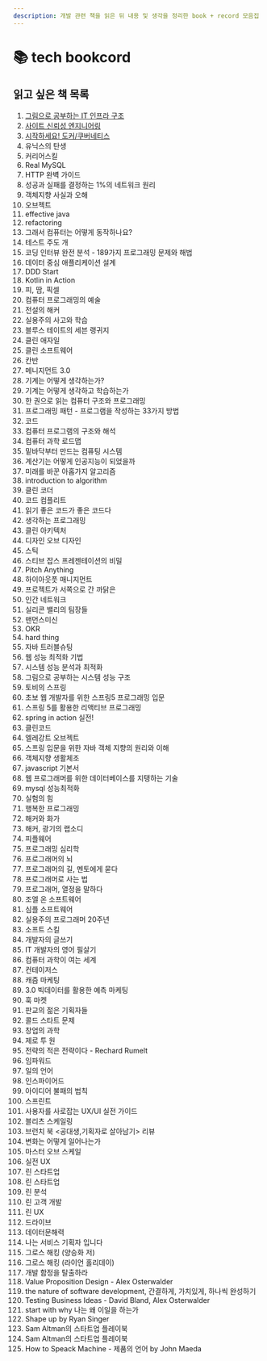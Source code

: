 ```yaml
---
description: 개발 관련 책을 읽은 뒤 내용 및 생각을 정리한 book + record 모음집
---
```


# 📚 tech bookcord

## 읽고 싶은 책 목록

1. [그림으로 공부하는 IT 인프라 구조](http://www.yes24.com/Product/Goods/95800974)
2. [사이트 신뢰성 엔지니어링](http://www.yes24.com/Product/Goods/57979286)
3. [시작하세요! 도커/쿠버네티스](http://www.yes24.com/Product/Goods/84927385)
4. 유닉스의 탄생
5. 커리어스킬
6. Real MySQL
7. HTTP 완벽 가이드
8. 성공과 실패를 결정하는 1%의 네트워크 원리
9. 객체지향 사실과 오해
10. 오브젝트
11. effective java
12. refactoring
13. 그래서 컴퓨터는 어떻게 동작하나요?
14. 테스트 주도 개
15. 코딩 인터뷰 완전 분석 - 189가지 프로그래밍 문제와 해법
16. 데이터 중심 애플리케이션 설계&#x20;
17. DDD Start&#x20;
18. Kotlin in Action&#x20;
19. 피, 땀, 픽셀&#x20;
20. 컴퓨터 프로그래밍의 예술&#x20;
21. 전설의 해커&#x20;
22. 실용주의 사고와 학습&#x20;
23. 블루스 테이트의 세븐 랭귀지&#x20;
24. 클린 애자일&#x20;
25. 클린 소프트웨어&#x20;
26. 칸반&#x20;
27. 메니지먼트 3.0&#x20;
28. 기계는 어떻게 생각하는가?&#x20;
29. 기계는 어떻게 생각하고 학습하는가&#x20;
30. 한 권으로 읽는 컴퓨터 구조와 프로그래밍&#x20;
31. 프로그래밍 패턴 - 프로그램을 작성하는 33가지 방법
32. 코드
33. 컴퓨터 프로그램의 구조와 해석&#x20;
34. 컴퓨터 과학 로드맵
35. 밑바닥부터 만드는 컴퓨팅 시스템
36. 계산기는 어떻게 인공지능이 되었을까&#x20;
37. 미래를 바꾼 아홉가지 알고리즘&#x20;
38. introduction to algorithm&#x20;
39. 클린 코더&#x20;
40. 코드 컴플리트&#x20;
41. 읽기 좋은 코드가 좋은 코드다&#x20;
42. 생각하는 프로그래밍&#x20;
43. 클린 아키텍처&#x20;
44. 디자인 오브 디자인&#x20;
45. 스틱&#x20;
46. 스티브 잡스 프레젠테이션의 비밀&#x20;
47. Pitch Anything&#x20;
48. 하이아웃풋 매니지먼트&#x20;
49. 프로젝트가 서쪽으로 간 까닭은&#x20;
50. 인간 네트워크&#x20;
51. 실리콘 밸리의 팀장들&#x20;
52. 맨먼스미신&#x20;
53. OKR&#x20;
54. hard thing&#x20;
55. 자바 트러블슈팅&#x20;
56. 웹 성능 최적화 기법&#x20;
57. 시스템 성능 분석과 최적화&#x20;
58. 그림으로 공부하는 시스템 성능 구조&#x20;
59. 토비의 스프링&#x20;
60. 초보 웹 개발자를 위한 스프링5 프로그래밍 입문&#x20;
61. 스프링 5를 활용한 리액티브 프로그래밍&#x20;
62. spring in action 실전!&#x20;
63. 클린코드&#x20;
64. 엘레강트 오브젝트&#x20;
65. 스프링 입문을 위한 자바 객체 지향의 원리와 이해&#x20;
66. 객체지향 생활체조&#x20;
67. javascript 기본서&#x20;
68. 웹 프로그래머를 위한 데이터베이스를 지탱하는 기술&#x20;
69. mysql 성능최적화&#x20;
70. 실험의 힘
71. 행복한 프로그래밍&#x20;
72. 해커와 화가&#x20;
73. 해커, 광기의 랩소디&#x20;
74. 피플웨어&#x20;
75. 프로그래밍 심리학&#x20;
76. 프로그래머의 뇌&#x20;
77. 프로그래머의 길, 멘토에게 묻다&#x20;
78. 프로그래머로 사는 법&#x20;
79. 프로그래머, 열정을 말하다&#x20;
80. 조엘 온 소프트웨어&#x20;
81. 심플 소프트웨어&#x20;
82. 실용주의 프로그래머 20주년&#x20;
83. 소프트 스킬&#x20;
84. 개발자의 글쓰기&#x20;
85. IT 개발자의 영어 필살기&#x20;
86. 컴퓨터 과학이 여는 세계&#x20;
87. 컨테이저스&#x20;
88. 캐즘 마케팅&#x20;
89. 3.0 빅데이터를 활용한 예측 마케팅&#x20;
90. 훅 마켓&#x20;
91. 판교의 젊은 기획자들&#x20;
92. 콜드 스타트 문제&#x20;
93. 창업의 과학&#x20;
94. 제로 투 원&#x20;
95. 전략의 적은 전략이다 - Rechard Rumelt&#x20;
96. 임파워드&#x20;
97. 일의 언어&#x20;
98. 인스파이어드&#x20;
99. 아이디어 불패의 법칙&#x20;
100. 스프린트&#x20;
101. 사용자를 사로잡는 UX/UI 실전 가이드&#x20;
102. 블리츠 스케일링&#x20;
103. 브런치 북 <공대생,기획자로 살아남기> 리뷰
104. 변화는 어떻게 일어나는가&#x20;
105. 마스터 오브 스케일&#x20;
106. 실전 UX&#x20;
107. 린 스타트업&#x20;
108. 린 스타트업&#x20;
109. 린 분석&#x20;
110. 린 고객 개발&#x20;
111. 린 UX&#x20;
112. 드라이브&#x20;
113. 데이터문해력&#x20;
114. 나는 서비스 기획자 입니다&#x20;
115. 그로스 해킹 (양승화 저)&#x20;
116. 그로스 해킹 (라이언 홀리데이)&#x20;
117. 개발 함정을 탈출하라&#x20;
118. Value Proposition Design - Alex Osterwalder&#x20;
119. the nature of software development, 간결하게, 가치있게, 하나씩 완성하기&#x20;
120. Testing Business Ideas - David Bland, Alex Osterwalder&#x20;
121. start with why 나는 왜 이일을 하는가&#x20;
122. Shape up by Ryan Singer&#x20;
123. Sam Altman의 스타트업 플레이북&#x20;
124. Sam Altman의 스타트업 플레이북
125. How to Speack Machine - 제품의 언어 by John Maeda

